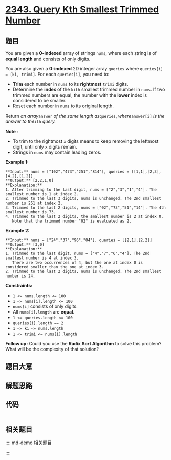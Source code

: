 # [2343. Query Kth Smallest Trimmed Number](https://leetcode.com/problems/query-kth-smallest-trimmed-number)

## 题目

You are given a **0-indexed** array of strings `nums`, where each string is of
**equal length** and consists of only digits.

You are also given a **0-indexed** 2D integer array `queries` where
`queries[i] = [ki, trimi]`. For each `queries[i]`, you need to:

  * **Trim** each number in `nums` to its **rightmost** `trimi` digits.
  * Determine the **index** of the `kith` smallest trimmed number in `nums`. If two trimmed numbers are equal, the number with the **lower** index is considered to be smaller.
  * Reset each number in `nums` to its original length.

Return _an array_`answer` _of the same length as_`queries`, _where_`answer[i]`
_is the answer to the_`ith` _query._

**Note** :

  * To trim to the rightmost `x` digits means to keep removing the leftmost digit, until only `x` digits remain.
  * Strings in `nums` may contain leading zeros.



**Example 1:**

    
    
    **Input:** nums = ["102","473","251","814"], queries = [[1,1],[2,3],[4,2],[1,2]]
    **Output:** [2,2,1,0]
    **Explanation:**
    1. After trimming to the last digit, nums = ["2","3","1","4"]. The smallest number is 1 at index 2.
    2. Trimmed to the last 3 digits, nums is unchanged. The 2nd smallest number is 251 at index 2.
    3. Trimmed to the last 2 digits, nums = ["02","73","51","14"]. The 4th smallest number is 73.
    4. Trimmed to the last 2 digits, the smallest number is 2 at index 0.
       Note that the trimmed number "02" is evaluated as 2.
    

**Example 2:**

    
    
    **Input:** nums = ["24","37","96","04"], queries = [[2,1],[2,2]]
    **Output:** [3,0]
    **Explanation:**
    1. Trimmed to the last digit, nums = ["4","7","6","4"]. The 2nd smallest number is 4 at index 3.
       There are two occurrences of 4, but the one at index 0 is considered smaller than the one at index 3.
    2. Trimmed to the last 2 digits, nums is unchanged. The 2nd smallest number is 24.
    



**Constraints:**

  * `1 <= nums.length <= 100`
  * `1 <= nums[i].length <= 100`
  * `nums[i]` consists of only digits.
  * All `nums[i].length` are **equal**.
  * `1 <= queries.length <= 100`
  * `queries[i].length == 2`
  * `1 <= ki <= nums.length`
  * `1 <= trimi <= nums[i].length`



**Follow up:** Could you use the **Radix Sort Algorithm** to solve this
problem? What will be the complexity of that solution?


## 题目大意

## 解题思路

## 代码

```javascript

```

## 相关题目

:::: md-demo 相关题目

::::

